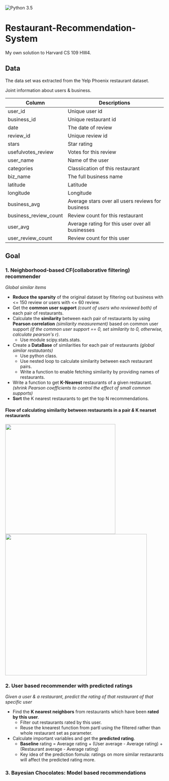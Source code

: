 ![Python 3.5](https://img.shields.io/badge/python-3.5-blue.svg)

# Restaurant-Recommendation-System
My own solution to Harvard CS 109 HW4.
<br/>
## Data
The data set was extracted from the Yelp Phoenix restaurant dataset. 

Joint information about users & business.

| Column | Descriptions |
| -------|--------------|
| user_id | Unique user id |
| business_id | Unique restaurant id |
| date | The date of review |
| review_id | Unique review id |
| stars | Star rating |
| usefulvotes_review | Votes for this review |
| user_name | Name of the user |
| categories | Classiication of this restaurant |
| biz_name | The full business name |
| latitude | Latitude |
| longitude | Longitude |
| business_avg | Average stars over all users reviews for business |
| business_review_count | Review count for this restaurant |
| user_avg | Average rating for this user over all businesses |
| user_review_count | Review count for this user |

## Goal

### 1. Neighborhood-based CF(collaborative filtering) recommender
*Global similar items*

* **Reduce the sparsity** of the original dataset by filtering out business with <= 150 review or users with <= 60 review.
* Get the **common user support** *(count of users who reviewed both)* of each pair of restaurants.
* Calculate the **similarity** between each pair of restaurants by using **Pearson correlation** *(similarity measurement)* based on common user support *(if the common user support == 0, set similarity to 0, otherwise, calculate pearson's r)*.
    * Use module scipy.stats.stats.
* Create a **DataBase** of similarities for each pair of restaurants *(global similar restautants)* 
    * Use python class.
    * Use nested loop to calculate similarity between each restaurant pairs.
    * Write a function to enable fetching similarity by providing names of restaurants. 
*  Write a function to get **K-Nearest** restaurants of a given restaurant. *(shrink Pearson coefficients to control the effect of small common supports)*
*  **Sort** the K nearest restaurants to get the top N recommendations.

 #### Flow of calculating similarity between restaurants in a pair *&* K nearset restaurants
<p align="justify">
  <img src="https://cloud.githubusercontent.com/assets/7127935/16394991/a6ff77c4-3c6c-11e6-9d83-d5b916c9d0b0.JPG" width="350"/>
  <img src="https://cloud.githubusercontent.com/assets/7127935/16396281/d66d9f30-3c72-11e6-82bb-4ebce2dd13e2.JPG" width="450"/>
</p>

### 2. User based recommender with predicted ratings 
*Given a user & a restaurant, predict the rating of that restaurant of that specific user*

* Find the **K nearest neighbors** from restaurants which have been **rated by this user**.
    * Filter out restaurants rated by this user.
    * Reuse the knearest function from partI using the filtered rather than whole restaurant set as parameter.
* Calculate important variables and get the **predicted rating**.
    * **Baseline** rating = Average rating + (User average - Average rating) + (Restaurant average - Average rating)
    * Key idea of the prediction fomula: ratings on more similar restaurants will affect the predicted rating more.

### 3. Bayesian Chocolates: Model based recommendations
